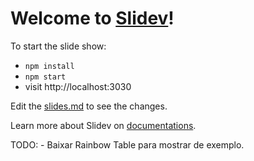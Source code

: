 # Welcome to [Slidev](https://github.com/slidevjs/slidev)!

To start the slide show:

- `npm install`
- `npm start`
- visit http://localhost:3030

Edit the [slides.md](./slides.md) to see the changes.

Learn more about Slidev on [documentations](https://sli.dev/).

TODO:
    - Baixar Rainbow Table para mostrar de exemplo.